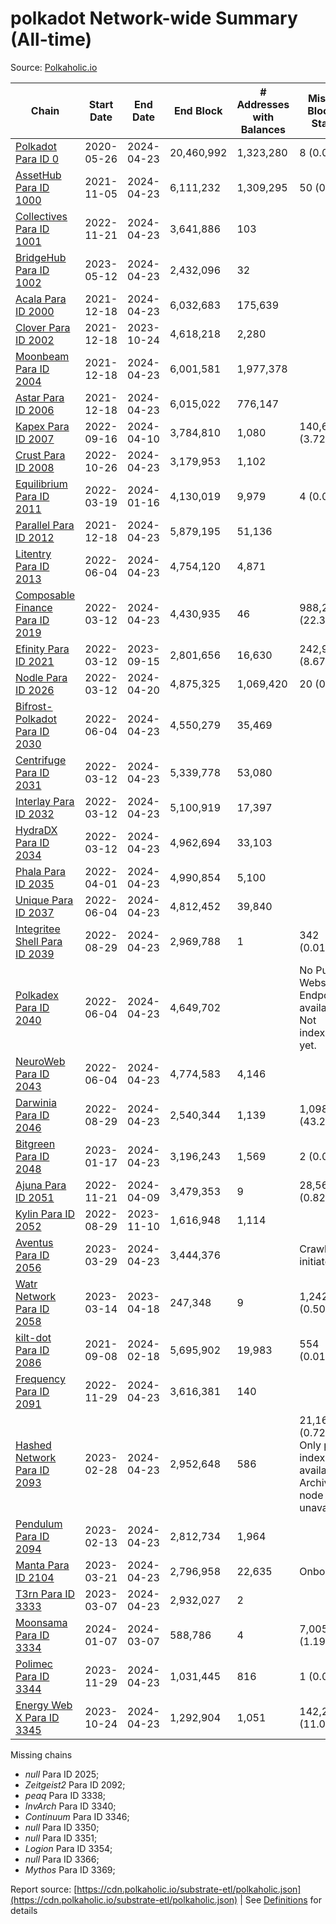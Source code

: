 # polkadot Network-wide Summary (All-time)

Source: [Polkaholic.io](https://polkaholic.io)


| Chain            | Start Date | End Date | End Block | # Addresses with Balances | Missing Blocks / Status |
| ---------------- | ---------- | ---------| --------- | ------------------------- | ----------------------- |
| [Polkadot Para ID 0](/polkadot/0-polkadot) | 2020-05-26 | 2024-04-23 | 20,460,992 |  1,323,280 | 8 (0.00%)  |
| [AssetHub Para ID 1000](/polkadot/1000-assethub) | 2021-11-05 | 2024-04-23 | 6,111,232 |  1,309,295 | 50 (0.00%)  |
| [Collectives Para ID 1001](/polkadot/1001-collectives) | 2022-11-21 | 2024-04-23 | 3,641,886 |  103 |    |
| [BridgeHub Para ID 1002](/polkadot/1002-bridgehub) | 2023-05-12 | 2024-04-23 | 2,432,096 |  32 |    |
| [Acala Para ID 2000](/polkadot/2000-acala) | 2021-12-18 | 2024-04-23 | 6,032,683 |  175,639 |    |
| [Clover Para ID 2002](/polkadot/2002-clover) | 2021-12-18 | 2023-10-24 | 4,618,218 |  2,280 |    |
| [Moonbeam Para ID 2004](/polkadot/2004-moonbeam) | 2021-12-18 | 2024-04-23 | 6,001,581 |  1,977,378 |    |
| [Astar Para ID 2006](/polkadot/2006-astar) | 2021-12-18 | 2024-04-23 | 6,015,022 |  776,147 |    |
| [Kapex Para ID 2007](/polkadot/2007-kapex) | 2022-09-16 | 2024-04-10 | 3,784,810 |  1,080 | 140,668 (3.72%)  |
| [Crust Para ID 2008](/polkadot/2008-crust) | 2022-10-26 | 2024-04-23 | 3,179,953 |  1,102 |    |
| [Equilibrium Para ID 2011](/polkadot/2011-equilibrium) | 2022-03-19 | 2024-01-16 | 4,130,019 |  9,979 | 4 (0.00%)  |
| [Parallel Para ID 2012](/polkadot/2012-parallel) | 2021-12-18 | 2024-04-23 | 5,879,195 |  51,136 |    |
| [Litentry Para ID 2013](/polkadot/2013-litentry) | 2022-06-04 | 2024-04-23 | 4,754,120 |  4,871 |    |
| [Composable Finance Para ID 2019](/polkadot/2019-composable) | 2022-03-12 | 2024-04-23 | 4,430,935 |  46 | 988,228 (22.30%)  |
| [Efinity Para ID 2021](/polkadot/2021-efinity) | 2022-03-12 | 2023-09-15 | 2,801,656 |  16,630 | 242,949 (8.67%)  |
| [Nodle Para ID 2026](/polkadot/2026-nodle) | 2022-03-12 | 2024-04-20 | 4,875,325 |  1,069,420 | 20 (0.00%)  |
| [Bifrost-Polkadot Para ID 2030](/polkadot/2030-bifrost) | 2022-06-04 | 2024-04-23 | 4,550,279 |  35,469 |    |
| [Centrifuge Para ID 2031](/polkadot/2031-centrifuge) | 2022-03-12 | 2024-04-23 | 5,339,778 |  53,080 |    |
| [Interlay Para ID 2032](/polkadot/2032-interlay) | 2022-03-12 | 2024-04-23 | 5,100,919 |  17,397 |    |
| [HydraDX Para ID 2034](/polkadot/2034-hydradx) | 2022-03-12 | 2024-04-23 | 4,962,694 |  33,103 |    |
| [Phala Para ID 2035](/polkadot/2035-phala) | 2022-04-01 | 2024-04-23 | 4,990,854 |  5,100 |    |
| [Unique Para ID 2037](/polkadot/2037-unique) | 2022-06-04 | 2024-04-23 | 4,812,452 |  39,840 |    |
| [Integritee Shell Para ID 2039](/polkadot/2039-integritee) | 2022-08-29 | 2024-04-23 | 2,969,788 |  1 | 342 (0.01%)  |
| [Polkadex Para ID 2040](/polkadot/2040-polkadex) | 2022-06-04 | 2024-04-23 | 4,649,702 |   |   No Public Websocket Endpoint available: Not indexing yet. |
| [NeuroWeb Para ID 2043](/polkadot/2043-neuroweb) | 2022-06-04 | 2024-04-23 | 4,774,583 |  4,146 |    |
| [Darwinia Para ID 2046](/polkadot/2046-darwinia) | 2022-08-29 | 2024-04-23 | 2,540,344 |  1,139 | 1,098,047 (43.22%)  |
| [Bitgreen Para ID 2048](/polkadot/2048-bitgreen) | 2023-01-17 | 2024-04-23 | 3,196,243 |  1,569 | 2 (0.00%)  |
| [Ajuna Para ID 2051](/polkadot/2051-ajuna) | 2022-11-21 | 2024-04-09 | 3,479,353 |  9 | 28,565 (0.82%)  |
| [Kylin Para ID 2052](/polkadot/2052-kylin) | 2022-08-29 | 2023-11-10 | 1,616,948 |  1,114 |    |
| [Aventus Para ID 2056](/polkadot/2056-aventus) | 2023-03-29 | 2024-04-23 | 3,444,376 |   |   Crawling initiated |
| [Watr Network Para ID 2058](/polkadot/2058-watr) | 2023-03-14 | 2023-04-18 | 247,348 |  9 | 1,242 (0.50%)  |
| [kilt-dot Para ID 2086](/polkadot/2086-kilt) | 2021-09-08 | 2024-02-18 | 5,695,902 |  19,983 | 554 (0.01%)  |
| [Frequency Para ID 2091](/polkadot/2091-frequency) | 2022-11-29 | 2024-04-23 | 3,616,381 |  140 |    |
| [Hashed Network Para ID 2093](/polkadot/2093-hashed) | 2023-02-28 | 2024-04-23 | 2,952,648 |  586 | 21,163 (0.72%) Only partial index available: Archive node unavailable |
| [Pendulum Para ID 2094](/polkadot/2094-pendulum) | 2023-02-13 | 2024-04-23 | 2,812,734 |  1,964 |    |
| [Manta Para ID 2104](/polkadot/2104-manta) | 2023-03-21 | 2024-04-23 | 2,796,958 |  22,635 |   Onboarding |
| [T3rn Para ID 3333](/polkadot/3333-t3rn) | 2023-03-07 | 2024-04-23 | 2,932,027 |  2 |    |
| [Moonsama Para ID 3334](/polkadot/3334-moonsama) | 2024-01-07 | 2024-03-07 | 588,786 |  4 | 7,005 (1.19%)  |
| [Polimec Para ID 3344](/polkadot/3344-polimec) | 2023-11-29 | 2024-04-23 | 1,031,445 |  816 | 1 (0.00%)  |
| [Energy Web X Para ID 3345](/polkadot/3345-energywebx) | 2023-10-24 | 2024-04-23 | 1,292,904 |  1,051 | 142,272 (11.00%)  |

Missing chains


* *null* Para ID 2025; 
* *Zeitgeist2* Para ID 2092; 
* *peaq* Para ID 3338; 
* *InvArch* Para ID 3340; 
* *Continuum* Para ID 3346; 
* *null* Para ID 3350; 
* *null* Para ID 3351; 
* *Logion* Para ID 3354; 
* *null* Para ID 3366; 
* *Mythos* Para ID 3369; 

Report source: [https://cdn.polkaholic.io/substrate-etl/polkaholic.json](https://cdn.polkaholic.io/substrate-etl/polkaholic.json) | See [Definitions](/DEFINITIONS.md) for details
